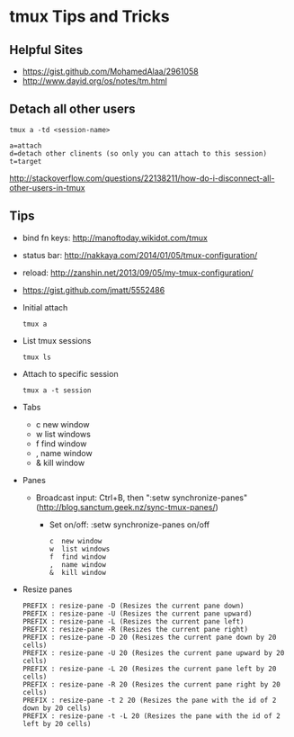 # tmux Tips and Tricks
## Helpful Sites

* <https://gist.github.com/MohamedAlaa/2961058>
* <http://www.dayid.org/os/notes/tm.html>
## Detach all other users

```
tmux a -td <session-name>

a=attach
d=detach other clinents (so only you can attach to this session)
t=target
```

<http://stackoverflow.com/questions/22138211/how-do-i-disconnect-all-other-users-in-tmux>


## Tips

* bind fn keys: <http://manoftoday.wikidot.com/tmux>
* status bar: <http://nakkaya.com/2014/01/05/tmux-configuration/>
* reload: <http://zanshin.net/2013/09/05/my-tmux-configuration/>
* <https://gist.github.com/jmatt/5552486>
* Initial attach

	```
	tmux a
	```

* List tmux sessions

	```
	tmux ls
	```
	
* Attach to specific session
	
	```
	tmux a -t session
	```

* Tabs
	* c  new window
	* w  list windows
	* f  find window
	* ,  name window
	* &  kill window
* Panes
	* Broadcast input: Ctrl+B, then ":setw synchronize-panes" (http://blog.sanctum.geek.nz/sync-tmux-panes/)
		* Set on/off: :setw synchronize-panes on/off
			
			```
			c  new window
			w  list windows
			f  find window
			,  name window
			&  kill window
			```
			
* Resize panes

	```
	PREFIX : resize-pane -D (Resizes the current pane down)
	PREFIX : resize-pane -U (Resizes the current pane upward)
	PREFIX : resize-pane -L (Resizes the current pane left)
	PREFIX : resize-pane -R (Resizes the current pane right)
	PREFIX : resize-pane -D 20 (Resizes the current pane down by 20 cells)
	PREFIX : resize-pane -U 20 (Resizes the current pane upward by 20 cells)
	PREFIX : resize-pane -L 20 (Resizes the current pane left by 20 cells)
	PREFIX : resize-pane -R 20 (Resizes the current pane right by 20 cells)
	PREFIX : resize-pane -t 2 20 (Resizes the pane with the id of 2 down by 20 cells)
	PREFIX : resize-pane -t -L 20 (Resizes the pane with the id of 2 left by 20 cells)
	```